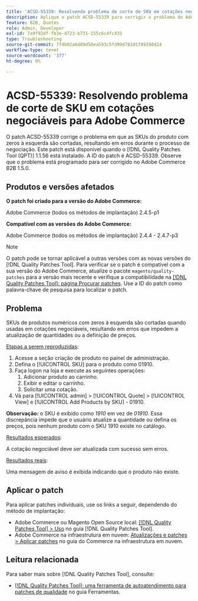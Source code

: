 ```yaml
---
title: 'ACSD-55339: Resolvendo problema de corte de SKU em cotações negociáveis para Adobe Commerce'
description: Aplique o patch ACSD-55339 para corrigir o problema do Adobe Commerce em que as SKUs do produto com zeros à esquerda são cortadas, causando erros de negociação.
feature: B2B, Quotes
role: Admin, Developer
exl-id: 7a9f92df-fb3e-4723-b731-155c6c4fc431
type: Troubleshooting
source-git-commit: 7fdb02a6d89d50ea593c5fd99d78101f89198424
workflow-type: tm+mt
source-wordcount: '377'
ht-degree: 0%

---
```


# ACSD-55339: Resolvendo problema de corte de SKU em cotações negociáveis para Adobe Commerce

O patch ACSD-55339 corrige o problema em que as SKUs do produto com zeros à esquerda são cortadas, resultando em erros durante o processo de negociação. Este patch está disponível quando o [!DNL Quality Patches Tool (QPT)] 1.1.56 está instalado. A ID do patch é ACSD-55339. Observe que o problema está programado para ser corrigido no Adobe Commerce B2B 1.5.0.

## Produtos e versões afetados

**O patch foi criado para a versão do Adobe Commerce:**

Adobe Commerce (todos os métodos de implantação) 2.4.5-p1

**Compatível com as versões do Adobe Commerce:**

Adobe Commerce (todos os métodos de implantação) 2.4.4 - 2.4.7-p3

>[!NOTE]
>
>O patch pode se tornar aplicável a outras versões com as novas versões do [!DNL Quality Patches Tool]. Para verificar se o patch é compatível com a sua versão do Adobe Commerce, atualize o pacote `magento/quality-patches` para a versão mais recente e verifique a compatibilidade na [[!DNL Quality Patches Tool]: página Procurar patches](https://experienceleague.adobe.com/tools/commerce-quality-patches/index.html?lang=pt-BR). Use a ID do patch como palavra-chave de pesquisa para localizar o patch.

## Problema

SKUs de produtos numéricos com zeros à esquerda são cortadas quando usadas em cotações negociáveis, resultando em erros que impedem a atualização de quantidades ou a definição de preços.

<u>Etapas a serem reproduzidas</u>:

1. Acesse a seção criação de produto no painel de administração.
1. Defina o [!UICONTROL SKU] para o produto como 01910.
1. Faça logon na loja e execute as seguintes operações:
   1. Adicionar produto ao carrinho.
   1. Exibir e editar o carrinho.
   1. Solicitar uma cotação.
1. Vá para [!UICONTROL admin] > [!UICONTROL Quote] > [!UICONTROL View] e [!UICONTROL Add Products by SKU] - 01910.

**Observação:** o SKU é exibido como *1910* em vez de *01910*. Essa discrepância impede que o usuário atualize a quantidade ou defina os preços, pois nenhum produto com o SKU 1910 existe no catálogo.

<u>Resultados esperados</u>:

A cotação negociável deve ser atualizada com sucesso sem erros.

<u>Resultados reais</u>:

Uma mensagem de aviso é exibida indicando que o produto não existe.

## Aplicar o patch

Para aplicar patches individuais, use os links a seguir, dependendo do método de implantação:

* Adobe Commerce ou Magento Open Source local: [[!DNL Quality Patches Tool] > Uso](/help/tools/quality-patches-tool/usage.md) no guia [!DNL Quality Patches Tool].
* Adobe Commerce na infraestrutura em nuvem: [Atualizações e patches > Aplicar patches](https://experienceleague.adobe.com/docs/commerce-cloud-service/user-guide/develop/upgrade/apply-patches.html?lang=pt-BR) no guia do Commerce na infraestrutura em nuvem.


## Leitura relacionada

Para saber mais sobre [!DNL Quality Patches Tool], consulte:

* [[!DNL Quality Patches Tool]: uma ferramenta de autoatendimento para patches de qualidade](/help/tools/quality-patches-tool/quality-patches-tool-to-self-serve-quality-patches.md) no guia Ferramentas.
